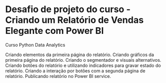 # Desafio de projeto do curso - Criando um Relatório de Vendas Elegante com Power BI

Curso Python Data Analytics

Criando elementos da primeira página do relatório.
Criando gráficos da primeira página do relatório.
Criando o segmentador e visuais alternativos.
Criando botões do relatório e utilizando indicadores para gravar estado do relatório.
Criando a interação por botões com a segunda página de relatório.
Publicando relatório no Power BI service.

